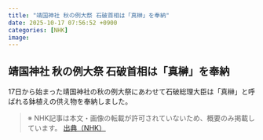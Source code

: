 ```yaml
---
title: "靖国神社 秋の例大祭 石破首相は「真榊」を奉納"
date: 2025-10-17 07:56:52 +0900
categories: [NHK]
image: 
---
```

## 靖国神社 秋の例大祭 石破首相は「真榊」を奉納

17日から始まった靖国神社の秋の例大祭にあわせて石破総理大臣は「真榊」と呼ばれる鉢植えの供え物を奉納しました。

> ※ NHK記事は本文・画像の転載が許可されていないため、概要のみ掲載しています。
[出典（NHK）](http://www3.nhk.or.jp/news/html/20251017/k10014951791000.html)
